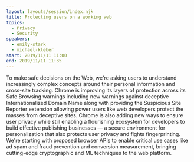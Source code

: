 ```yaml
---
layout: layouts/session/index.njk
title: Protecting users on a working web
topics:
  - Privacy
  - Security
speakers:
  - emily-stark
  - michael-kleber
start: 2019/11/11 11:00
end: 2019/11/11 11:35
---
```


To make safe decisions on the Web, we're asking users to understand increasingly complex concepts around their personal information and cross-site tracking. Chrome is improving its layers of protection across its Safe Browsing warnings including new warnings against deceptive Internationalized Domain Name along with providing the Suspicious Site Reporter extension allowing power users like web developers protect the masses from deceptive sites. Chrome is also adding new ways to ensure user privacy while still enabling a flourishing ecosystem for developers to build effective publishing businesses — a secure environment for personalization that also protects user privacy and fights fingerprinting. We're starting with proposed browser APIs to enable critical use cases like ad spam and fraud prevention and conversion measurement, bringing cutting-edge cryptographic and ML techniques to the web platform.
